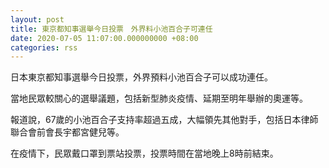 ```yaml
---
layout: post
title: 東京都知事選舉今日投票　外界料小池百合子可連任
date: 2020-07-05 11:07:00.000000000 +08:00
categories: rss
---
```


日本東京都知事選舉今日投票，外界預料小池百合子可以成功連任。

當地民眾較關心的選舉議題，包括新型肺炎疫情、延期至明年舉辦的奧運等。

報道說，67歲的小池百合子支持率超過五成，大幅領先其他對手，包括日本律師聯合會前會長宇都宮健兒等。

在疫情下，民眾戴口罩到票站投票，投票時間在當地晚上8時前結束。
